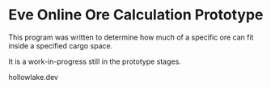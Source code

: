 # Eve Online Ore Calculation Prototype

This program was written to determine how much of a specific ore can fit inside a specified cargo space. 

It is a work-in-progress still in the prototype stages. 

hollowlake.dev
